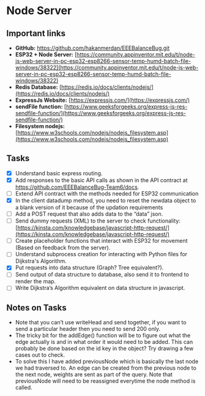 # Node Server

## Important links

- **GitHub:** https://github.com/hakanmerdan/EEEBalanceBug.git
- **ESP32 + Node Server:** [https://community.appinventor.mit.edu/t/node-js-web-server-in-pc-esp32-esp8266-sensor-temp-humd-batch-file-windows/38322](https://community.appinventor.mit.edu/t/node-js-web-server-in-pc-esp32-esp8266-sensor-temp-humd-batch-file-windows/38322)
- **Redis Database:** [https://redis.io/docs/clients/nodejs/](https://redis.io/docs/clients/nodejs/)
- **ExpressJs Website:** [https://expressjs.com/](https://expressjs.com/)
- **sendFile function:** [https://www.geeksforgeeks.org/express-js-res-sendfile-function/](https://www.geeksforgeeks.org/express-js-res-sendfile-function/)
- **Filesystem nodejs:** [https://www.w3schools.com/nodejs/nodejs_filesystem.asp](https://www.w3schools.com/nodejs/nodejs_filesystem.asp)

## Tasks

- [x]  Understand basic express routing.
- [x]  Add responses to the basic API calls as shown in the API contract at https://github.com/EEEBalanceBug-Team6/docs.
- [ ]  Extend API contract with the methods needed for ESP32 communication
- [x]  In the client datadump method, you need to reset the newdata object to a blank version of it because of the updation requirements
- [ ]  Add a POST request that also adds data to the “data” json.
- [ ]  Send dummy requests (XML) to the server to check functionality: [https://kinsta.com/knowledgebase/javascript-http-request/](https://kinsta.com/knowledgebase/javascript-http-request/)
- [ ]  Create placeholder functions that interact with ESP32 for movement (Based on feedback from the server).
- [ ]  Understand subprocess creation for interacting with Python files for Dijkstra's Algorithm.
- [x]  Put requests into data structure (Graph? Tree equivalent?).
- [ ]  Send output of data structure to database, also send it to frontend to render the map.
- [ ]  Write Dijkstra’s Algorithm equivalent on data structure in javascript.

## Notes on Tasks

- Note that you can’t use writeHead and send together, if you want to send a particular header then you need to send 200 only.
- The tricky bit for the addEdge() function will be to figure out what the edge actually is and in what order it would need to be added. This can probably be done based on the id key in the object? Try drawing a few cases out to check.
- To solve this I have added previousNode which is basically the last node we had traversed to. An edge can be created from the previous node to the next node, weights are sent as part of the query. Note that previousNode will need to be reassigned everytime the node method is called.
